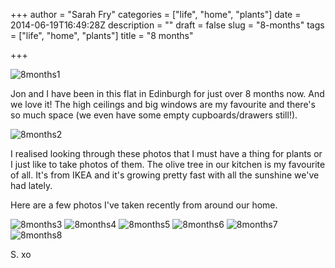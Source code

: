 +++
author = "Sarah Fry"
categories = ["life", "home", "plants"]
date = 2014-06-19T16:49:28Z
description = ""
draft = false
slug = "8-months"
tags = ["life", "home", "plants"]
title = "8 months"

+++


![8months1](/content/images/2014/Jun/IMG_1046.JPG)

Jon and I have been in this flat in Edinburgh for just over 8 months now. And we love it! The high ceilings and big windows are my favourite and there's so much space (we even have some empty cupboards/drawers still!). 

![8months2](/content/images/2014/Jun/IMG_1550.jpg)

I realised looking through these photos that I must have a thing for plants or I just like to take photos of them. The olive tree in our kitchen is my favourite of all. It's from IKEA and it's growing pretty fast with all the sunshine we've had lately.

Here are a few photos I've taken recently from around our home.

![8months3](/content/images/2014/Jun/IMG_1549.jpg)
![8months4](/content/images/2014/Jun/IMG_1548.jpg)
![8months5](/content/images/2014/Jun/IMG_1542.jpg)
![8months6](/content/images/2014/Jun/IMG_1070.jpg)
![8months7](/content/images/2014/Jun/IMG_1515.jpg)
![8months8](/content/images/2014/Jun/IMG_0977.jpg)

S. xo

